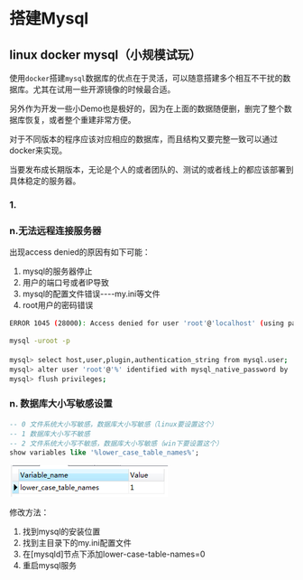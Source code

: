 # 搭建Mysql

## linux docker mysql（小规模试玩）

使用```docker```搭建```mysql```数据库的优点在于灵活，可以随意搭建多个相互不干扰的数据库。尤其在试用一些开源镜像的时候最合适。

另外作为开发一些小Demo也是极好的，因为在上面的数据随便删，删完了整个数据库恢复，或者整个重建非常方便。

对于不同版本的程序应该对应相应的数据库，而且结构又要完整一致可以通过docker来实现。

当要发布成长期版本，无论是个人的或者团队的、测试的或者线上的都应该部署到具体稳定的服务器。

### 1.

### n.无法远程连接服务器

出现access denied的原因有如下可能：

1. mysql的服务器停止
2. 用户的端口号或者IP导致  
3. mysql的配置文件错误----my.ini等文件
4. root用户的密码错误

```sh
ERROR 1045 (28000): Access denied for user 'root'@'localhost' (using password: YES)；
```

```sh
mysql -uroot -p

mysql> select host,user,plugin,authentication_string from mysql.user;
mysql> alter user 'root'@'%' identified with mysql_native_password by 'mysqlpassword';
mysql> flush privileges;
```

### n. 数据库大小写敏感设置

```sql
-- 0 文件系统大小写敏感，数据库大小写敏感（linux要设置这个）
-- 1 数据库大小写不敏感
-- 2 文件系统大小写不敏感，数据库大小写敏感（win下要设置这个）
show variables like '%lower_case_table_names%'; 
```

![大小写敏感查询](.\搭建Mysql\low_case_table.png "大小写敏感查询")

修改方法： 
1. 找到mysql的安装位置 
2. 找到主目录下的my.ini配置文件 
3. 在[mysqld]节点下添加lower-case-table-names=0 
4. 重启mysql服务 